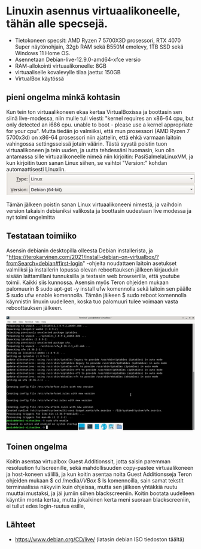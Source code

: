 # Linuxin asennus virtuaalikoneelle, tähän alle specsejä.

- Tietokoneen specsit: AMD Ryzen 7 5700X3D prosessori, RTX 4070 Super näytönohjain, 32gb RAM sekä B550M emolevy, 1TB SSD sekä Windows 11 Home OS.
- Asennetaan Debian-live-12.9.0-amd64-xfce versio
- RAM-allokointi virtuaalikoneelle: 8GB
- virtuaaliselle kovalevylle tilaa jaettu: 150GB
- VirtualBox käytössä
  
## pieni ongelma minkä kohtasin

Kun tein ton virtuaalikoneen ekaa kertaa VirtualBoxissa ja boottasin sen siinä live-modessa, niin mulle tuli viesti: "kernel requires an x86-64 cpu, but only detected an i686 cpu. unable to boot - please use a kernel appropriate for your cpu".
Mutta tiedän jo valmiiksi, että mun prosessori (AMD Ryzen 7 5700x3d) on x86-64 prosessori niin ajattelin, että ehkä varmaan laitoin vahingossa settingsseissä jotain väärin. Tästä syystä poistin tuon virtuaalikoneen ja tein uuden, ja uutta tehdessäni huomasin, 
kun olin antamassa sille virtuaalikoneelle nimeä niin kirjoitin: PasiSalmelaLinuxVM, ja kun kirjoitin tuon sanan Linux siihen, se vaihtoi "Version:" kohdan automaattisesti Linuxiin. 
![Kuva kyseisestä kohdasta](images/Linux-Image.png)


Tämän jälkeen poistin sanan Linux virtuaalikoneeni nimestä, ja vaihdoin version takaisin debianiksi valikosta
ja boottasin uudestaan live modessa ja nyt toimi ongelmitta

## Testataan toimiiko

Asensin debianin desktopilla olleesta Debian installerista, ja "https://terokarvinen.com/2021/install-debian-on-virtualbox/?fromSearch=debian#first-login" -ohjeita noudattaen laitoin asetukset valmiiksi ja installerin lopussa olevan reboottauksen jälkeen kirjauduin sisään laittamillani tunnuksilla ja testasin web browserilla, että youtube toimii. Kaikki siis kunnossa. Asensin myös Teron ohjeiden mukaan palomuurin $ sudo apt-get -y install ufw komennolla sekä laitoin sen päälle $ sudo ufw enable komennolla. Tämän jälkeen $ sudo reboot komennolla käynnistin linuxin uudelleen, koska tuo palomuuri tulee voimaan vasta reboottauksen jälkeen. 

![Alt Text](images/LinuxFW.png)

## Toinen ongelma

Koitin asentaa virtualbox Guest Additionssit, jotta saisin paremman resoluution fullscreenille, sekä mahdollisuuden copy-pastee virtuaalikoneen ja host-koneen välillä, ja kun koitin asentaa noita Guest Additionsseja Teron ohjeiden mukaan 
$ cd /media/*/VBox*
$ ls 
komennoilla, sain samat tekstit terminaalissa näkyviin kuin ohjeissa, mutta sen jälkeen yhtäkkiä ruutu muuttai mustaksi, ja jäi jumiin siihen blackscreeniin. Koitin bootata uudelleen käyntiin monta kertaa, mutta jokaikinen kerta meni suoraan blackscreeniin, ei tullut edes login-ruutua esille, 




## Lähteet
- https://www.debian.org/CD/live/     (latasin debian ISO tiedoston täältä)
